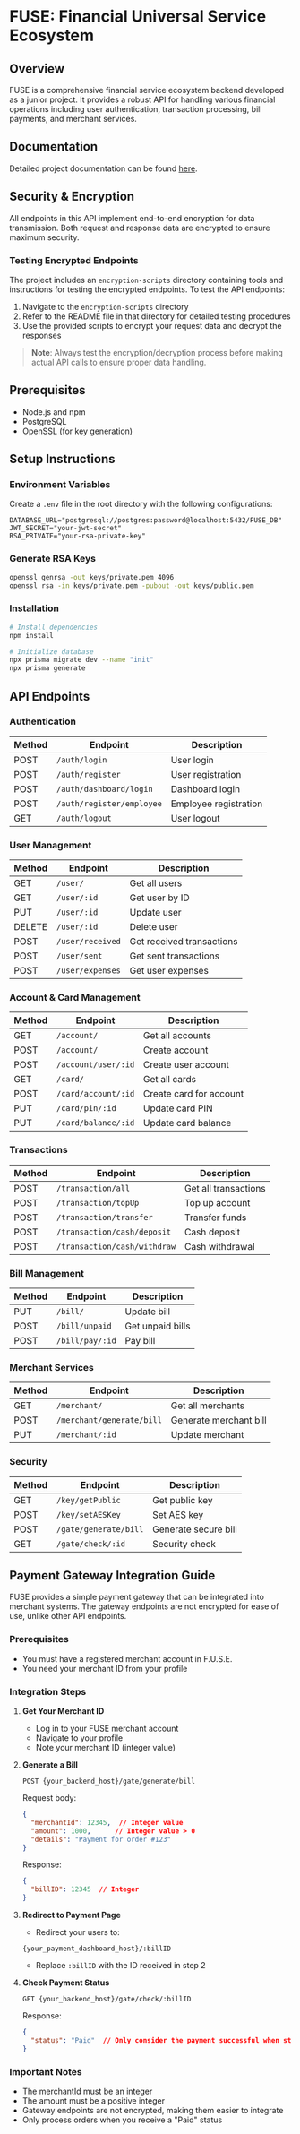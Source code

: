 # FUSE: Financial Universal Service Ecosystem

## Overview
FUSE is a comprehensive financial service ecosystem backend developed as a junior project. It provides a robust API for handling various financial operations including user authentication, transaction processing, bill payments, and merchant services.

## Documentation
Detailed project documentation can be found [here](https://drive.google.com/file/d/1e5Md-OdN4G0OEmQsxQEkxhzDApd_nhV4/view?usp=sharing).

## Security & Encryption
All endpoints in this API implement end-to-end encryption for data transmission. Both request and response data are encrypted to ensure maximum security.

### Testing Encrypted Endpoints
The project includes an `encryption-scripts` directory containing tools and instructions for testing the encrypted endpoints. To test the API endpoints:

1. Navigate to the `encryption-scripts` directory
2. Refer to the README file in that directory for detailed testing procedures
3. Use the provided scripts to encrypt your request data and decrypt the responses

> **Note**: Always test the encryption/decryption process before making actual API calls to ensure proper data handling.

## Prerequisites
- Node.js and npm
- PostgreSQL
- OpenSSL (for key generation)

## Setup Instructions

### Environment Variables
Create a `.env` file in the root directory with the following configurations:
```env
DATABASE_URL="postgresql://postgres:password@localhost:5432/FUSE_DB"
JWT_SECRET="your-jwt-secret"
RSA_PRIVATE="your-rsa-private-key"
```

### Generate RSA Keys
```bash
openssl genrsa -out keys/private.pem 4096
openssl rsa -in keys/private.pem -pubout -out keys/public.pem
```

### Installation
```bash
# Install dependencies
npm install

# Initialize database
npx prisma migrate dev --name "init"
npx prisma generate
```

## API Endpoints

### Authentication
| Method | Endpoint | Description |
|--------|----------|-------------|
| POST | `/auth/login` | User login |
| POST | `/auth/register` | User registration |
| POST | `/auth/dashboard/login` | Dashboard login |
| POST | `/auth/register/employee` | Employee registration |
| GET | `/auth/logout` | User logout |

### User Management
| Method | Endpoint | Description |
|--------|----------|-------------|
| GET | `/user/` | Get all users |
| GET | `/user/:id` | Get user by ID |
| PUT | `/user/:id` | Update user |
| DELETE | `/user/:id` | Delete user |
| POST | `/user/received` | Get received transactions |
| POST | `/user/sent` | Get sent transactions |
| POST | `/user/expenses` | Get user expenses |

### Account & Card Management
| Method | Endpoint | Description |
|--------|----------|-------------|
| GET | `/account/` | Get all accounts |
| POST | `/account/` | Create account |
| POST | `/account/user/:id` | Create user account |
| GET | `/card/` | Get all cards |
| POST | `/card/account/:id` | Create card for account |
| PUT | `/card/pin/:id` | Update card PIN |
| PUT | `/card/balance/:id` | Update card balance |

### Transactions
| Method | Endpoint | Description |
|--------|----------|-------------|
| POST | `/transaction/all` | Get all transactions |
| POST | `/transaction/topUp` | Top up account |
| POST | `/transaction/transfer` | Transfer funds |
| POST | `/transaction/cash/deposit` | Cash deposit |
| POST | `/transaction/cash/withdraw` | Cash withdrawal |

### Bill Management
| Method | Endpoint | Description |
|--------|----------|-------------|
| PUT | `/bill/` | Update bill |
| POST | `/bill/unpaid` | Get unpaid bills |
| POST | `/bill/pay/:id` | Pay bill |

### Merchant Services
| Method | Endpoint | Description |
|--------|----------|-------------|
| GET | `/merchant/` | Get all merchants |
| POST | `/merchant/generate/bill` | Generate merchant bill |
| PUT | `/merchant/:id` | Update merchant |

### Security
| Method | Endpoint | Description |
|--------|----------|-------------|
| GET | `/key/getPublic` | Get public key |
| POST | `/key/setAESKey` | Set AES key |
| POST | `/gate/generate/bill` | Generate secure bill |
| GET | `/gate/check/:id` | Security check |


## Payment Gateway Integration Guide

FUSE provides a simple payment gateway that can be integrated into merchant systems. The gateway endpoints are not encrypted for ease of use, unlike other API endpoints.

### Prerequisites
- You must have a registered merchant account in F.U.S.E.
- You need your merchant ID from your profile

### Integration Steps

1. **Get Your Merchant ID**
   - Log in to your FUSE merchant account
   - Navigate to your profile
   - Note your merchant ID (integer value)

2. **Generate a Bill**
   ```http
   POST {your_backend_host}/gate/generate/bill
   ```
   Request body:
   ```json
   {
     "merchantId": 12345,  // Integer value
     "amount": 1000,      // Integer value > 0
     "details": "Payment for order #123"
   }
   ```
   Response:
   ```json
   {
     "billID": 12345  // Integer
   }
   ```

3. **Redirect to Payment Page**
   - Redirect your users to:
   ```
   {your_payment_dashboard_host}/:billID
   ```
   - Replace `:billID` with the ID received in step 2

4. **Check Payment Status**
   ```http
   GET {your_backend_host}/gate/check/:billID
   ```
   Response:
   ```json
   {
     "status": "Paid"  // Only consider the payment successful when status is "Paid"
   }
   ```

### Important Notes
- The merchantId must be an integer
- The amount must be a positive integer
- Gateway endpoints are not encrypted, making them easier to integrate
- Only process orders when you receive a "Paid" status


